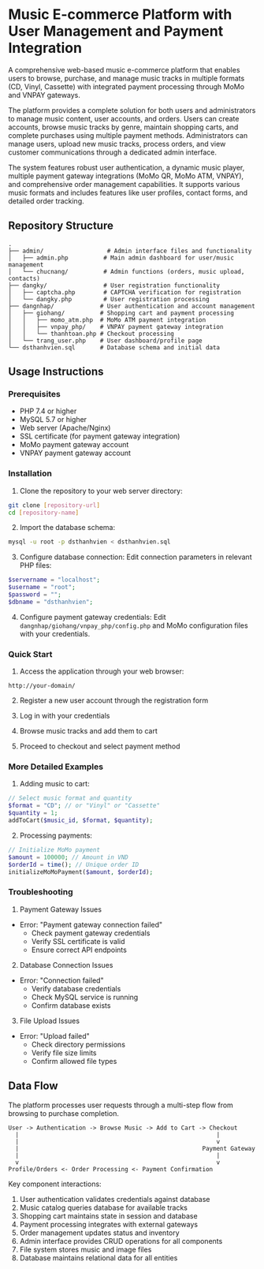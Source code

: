 # Music E-commerce Platform with User Management and Payment Integration

A comprehensive web-based music e-commerce platform that enables users to browse, purchase, and manage music tracks in multiple formats (CD, Vinyl, Cassette) with integrated payment processing through MoMo and VNPAY gateways.

The platform provides a complete solution for both users and administrators to manage music content, user accounts, and orders. Users can create accounts, browse music tracks by genre, maintain shopping carts, and complete purchases using multiple payment methods. Administrators can manage users, upload new music tracks, process orders, and view customer communications through a dedicated admin interface.

The system features robust user authentication, a dynamic music player, multiple payment gateway integrations (MoMo QR, MoMo ATM, VNPAY), and comprehensive order management capabilities. It supports various music formats and includes features like user profiles, contact forms, and detailed order tracking.

## Repository Structure
```
.
├── admin/                  # Admin interface files and functionality
│   ├── admin.php          # Main admin dashboard for user/music management
│   └── chucnang/          # Admin functions (orders, music upload, contacts)
├── dangky/                # User registration functionality
│   ├── captcha.php        # CAPTCHA verification for registration
│   └── dangky.php         # User registration processing
├── dangnhap/             # User authentication and account management
│   ├── giohang/          # Shopping cart and payment processing
│   │   ├── momo_atm.php  # MoMo ATM payment integration
│   │   ├── vnpay_php/    # VNPAY payment gateway integration
│   │   └── thanhtoan.php # Checkout processing
│   └── trang_user.php    # User dashboard/profile page
└── dsthanhvien.sql       # Database schema and initial data
```

## Usage Instructions
### Prerequisites
- PHP 7.4 or higher
- MySQL 5.7 or higher
- Web server (Apache/Nginx)
- SSL certificate (for payment gateway integration)
- MoMo payment gateway account
- VNPAY payment gateway account

### Installation
1. Clone the repository to your web server directory:
```bash
git clone [repository-url]
cd [repository-name]
```

2. Import the database schema:
```bash
mysql -u root -p dsthanhvien < dsthanhvien.sql
```

3. Configure database connection:
Edit connection parameters in relevant PHP files:
```php
$servername = "localhost";
$username = "root";
$password = "";
$dbname = "dsthanhvien";
```

4. Configure payment gateway credentials:
Edit `dangnhap/giohang/vnpay_php/config.php` and MoMo configuration files with your credentials.

### Quick Start
1. Access the application through your web browser:
```
http://your-domain/
```

2. Register a new user account through the registration form

3. Log in with your credentials

4. Browse music tracks and add them to cart

5. Proceed to checkout and select payment method

### More Detailed Examples
1. Adding music to cart:
```php
// Select music format and quantity
$format = "CD"; // or "Vinyl" or "Cassette"
$quantity = 1;
addToCart($music_id, $format, $quantity);
```

2. Processing payments:
```php
// Initialize MoMo payment
$amount = 100000; // Amount in VND
$orderId = time(); // Unique order ID
initializeMoMoPayment($amount, $orderId);
```

### Troubleshooting
1. Payment Gateway Issues
- Error: "Payment gateway connection failed"
  - Check payment gateway credentials
  - Verify SSL certificate is valid
  - Ensure correct API endpoints

2. Database Connection Issues
- Error: "Connection failed"
  - Verify database credentials
  - Check MySQL service is running
  - Confirm database exists

3. File Upload Issues
- Error: "Upload failed"
  - Check directory permissions
  - Verify file size limits
  - Confirm allowed file types

## Data Flow
The platform processes user requests through a multi-step flow from browsing to purchase completion.

```ascii
User -> Authentication -> Browse Music -> Add to Cart -> Checkout
  |                                                        |
  |                                                        v
  |                                                    Payment Gateway
  |                                                        |
  v                                                        v
Profile/Orders <- Order Processing <- Payment Confirmation
```

Key component interactions:
1. User authentication validates credentials against database
2. Music catalog queries database for available tracks
3. Shopping cart maintains state in session and database
4. Payment processing integrates with external gateways
5. Order management updates status and inventory
6. Admin interface provides CRUD operations for all components
7. File system stores music and image files
8. Database maintains relational data for all entities